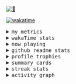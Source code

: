 [![🐙](https://hits.seeyoufarm.com/api/count/incr/badge.svg?url=https%3A%2F%2Fgithub.com%2Fktnkk%2Fhit-counter&count_bg=%23070707&title_bg=%23070707&icon=&icon_color=%23E7E7E7&title=visitors&edge_flat=true)](https://hits.seeyoufarm.com)

[![wakatime](https://wakatime.com/badge/user/43ee8060-219a-4cc8-b7a0-9a681ab5a8a7.svg)](https://wakatime.com/@43ee8060-219a-4cc8-b7a0-9a681ab5a8a7)

<details>
  <summary> <samp>my metrics</samp></summary>
  
  <br>
  
 ![🐳](https://github.com/kkhys/kkhys/blob/main/github-metrics.svg)
  
  ***
</details>

<details>
  <summary> <samp>wakaTime stats</samp></summary>
  
  <br>
  
<!--START_SECTION:waka-->
![Code Time](http://img.shields.io/badge/Code%20Time-267%20hrs%2025%20mins-blue)

**🐱 My GitHub Data** 

> 📦 4.9 MB Used in GitHub's Storage 
 > 
> 🏆 839 Contributions in the Year 2023
 > 
> 💼 Opted to Hire
 > 
> 📜 3 Public Repositories 
 > 
> 🔑 55 Private Repositories 
 > 
**I'm an Early 🐤** 

```text
🌞 Morning                4689 commits        ███████████░░░░░░░░░░░░░░   44.53 % 
🌆 Daytime                2252 commits        █████░░░░░░░░░░░░░░░░░░░░   21.39 % 
🌃 Evening                2902 commits        ███████░░░░░░░░░░░░░░░░░░   27.56 % 
🌙 Night                  687 commits         ██░░░░░░░░░░░░░░░░░░░░░░░   06.52 % 
```
📅 **I'm Most Productive on Monday** 

```text
Monday                   1980 commits        █████░░░░░░░░░░░░░░░░░░░░   18.80 % 
Tuesday                  1800 commits        ████░░░░░░░░░░░░░░░░░░░░░   17.09 % 
Wednesday                1935 commits        █████░░░░░░░░░░░░░░░░░░░░   18.38 % 
Thursday                 1688 commits        ████░░░░░░░░░░░░░░░░░░░░░   16.03 % 
Friday                   1705 commits        ████░░░░░░░░░░░░░░░░░░░░░   16.19 % 
Saturday                 776 commits         ██░░░░░░░░░░░░░░░░░░░░░░░   07.37 % 
Sunday                   646 commits         ██░░░░░░░░░░░░░░░░░░░░░░░   06.13 % 
```


📊 **This Week I Spent My Time On** 

```text
🕑︎ Time Zone: Asia/Tokyo

💬 Programming Languages: 
TypeScript               22 hrs 47 mins      ██████████████████░░░░░░░   73.66 % 
MDX                      2 hrs 21 mins       ██░░░░░░░░░░░░░░░░░░░░░░░   07.62 % 
JSON                     1 hr 28 mins        █░░░░░░░░░░░░░░░░░░░░░░░░   04.74 % 
Java                     1 hr 7 mins         █░░░░░░░░░░░░░░░░░░░░░░░░   03.62 % 
TSConfig                 40 mins             █░░░░░░░░░░░░░░░░░░░░░░░░   02.18 % 

🔥 Editors: 
WebStorm                 29 hrs 49 mins      ████████████████████████░   96.35 % 
IntelliJ                 1 hr 7 mins         █░░░░░░░░░░░░░░░░░░░░░░░░   03.65 % 

💻 Operating System: 
Mac                      30 hrs 56 mins      █████████████████████████   100.00 % 
```


 Last Updated on 2023/03/01 18:34:47 UTC
<!--END_SECTION:waka-->
  
  ***
</details>


<details>
  <summary> <samp>now playing</samp></summary>
  
  <br>
 
 [![🐟](https://spotify-github-profile.vercel.app/api/view?uid=31ryofms4dnv7mrohhepo4c4zgqu&cover_image=true&theme=default&show_offline=false&background_color=121212&bar_color=53b14f&bar_color_cover=false)](https://open.spotify.com/user/31ryofms4dnv7mrohhepo4c4zgqu)
  
  ***
</details>

<details>
  <summary> <samp>github readme stats</samp></summary>
  
  <br>
  
 <p align="left"> 
  <img alt="🐠" src="https://github-readme-stats.vercel.app/api?username=kkhys&count_private=true&show_icons=true&theme=dark&include_all_commits=true" />
  <img alt="🐟" src="https://github-readme-stats.vercel.app/api/top-langs/?username=kkhys&layout=compact&theme=dark&langs_count=10&hide=HTML,CSS,SCSS" />
</p>
  
  ***
</details>

<details>
  <summary> <samp>profile trophies</samp></summary>
  
  <br>
  
  [![🐬](https://github-profile-trophy.vercel.app/?username=kkhys&rank=SECRET,SSS,SS,S,AAA,AA,A&theme=darkhub&row=1&margin-w=10&no-bg=true)](https://github.com/ryo-ma/github-profile-trophy)
  
  ***
</details>

<details>
  <summary> <samp>summary cards</samp></summary>
  
  <br>
  
  ![🐋](https://github-profile-summary-cards.vercel.app/api/cards/profile-details?username=kkhys&theme=github_dark)
  ![🦑](https://github-profile-summary-cards.vercel.app/api/cards/repos-per-language?username=kkhys&theme=github_dark)
  ![🦭](https://github-profile-summary-cards.vercel.app/api/cards/most-commit-language?username=kkhys&theme=github_dark)
  ![🦀](https://github-profile-summary-cards.vercel.app/api/cards/stats?username=kkhys&theme=github_dark)
  ![🦈](https://github-profile-summary-cards.vercel.app/api/cards/productive-time?username=kkhys&theme=github_dark)
  
  ***
</details>

<details>
  <summary> <samp>streak stats</samp></summary>
  
  <br>
  
  [![🐠](http://github-readme-streak-stats.herokuapp.com?user=kkhys&theme=dark)](https://git.io/streak-stats)
  
  ***
</details>

<details>
  <summary> <samp>activity graph</samp></summary>
  
  <br>
  
  [![🐡](https://github-readme-activity-graph.cyclic.app/graph?username=kkhys&theme=xcode)](https://github.com/ashutosh00710/github-readme-activity-graph)
  
  ***
</details>
